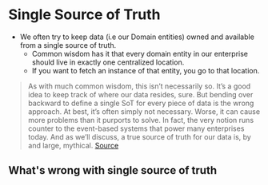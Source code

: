 # Single Source of Truth

- We often try to keep data (i.e our Domain entities) owned and available from a single source of truth.
  - Common wisdom has it that every domain entity in our enterprise should live in exactly one centralized location. 
  - If you want to fetch an instance of that entity, you go to that location.

> As with much common wisdom, this isn’t necessarily so. It’s a good idea to keep track of where our data resides, sure. But bending over backward to define a single SoT for every piece of data is the wrong approach. At best, it’s often simply not necessary. Worse, it can cause more problems than it purports to solve. In fact, the very notion runs counter to the event-based systems that power many enterprises today. And as we’ll discuss, a true source of truth for our data is, by and large, mythical. [Source](https://betterprogramming.pub/the-truth-about-your-source-of-truth-a1eb833c2d70)

## What's wrong with single source of truth
